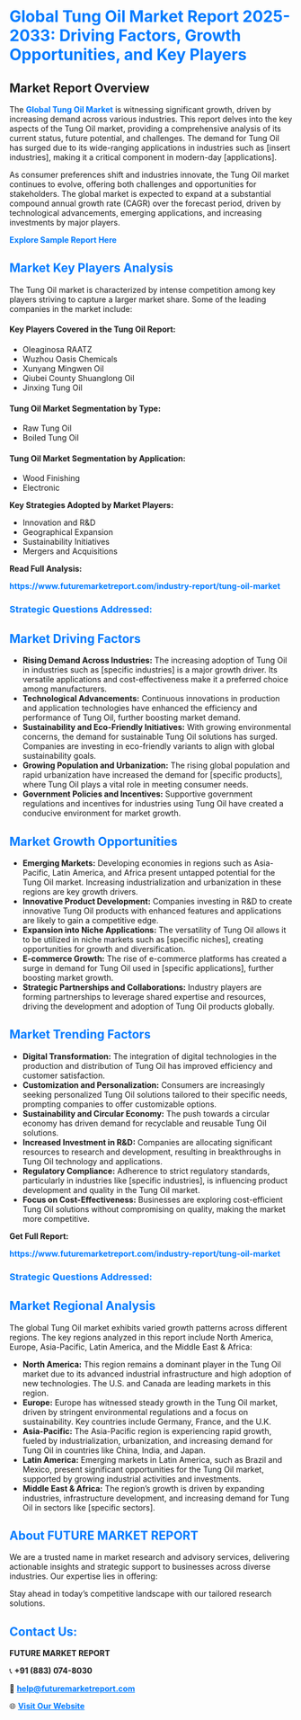 <h1 style="color: #007BFF;">Global Tung Oil Market Report 2025-2033: Driving Factors, Growth Opportunities, and Key Players</h1>

<section id="overview">
<h2>Market Report Overview</h2>
<p>The <a href="https://www.futuremarketreport.com/industry-report/tung-oil-market" style="color: #007BFF; text-decoration: none;"><strong>Global Tung Oil Market</strong></a> is witnessing significant growth, driven by increasing demand across various industries. This report delves into the key aspects of the Tung Oil market, providing a comprehensive analysis of its current status, future potential, and challenges. The demand for Tung Oil has surged due to its wide-ranging applications in industries such as [insert industries], making it a critical component in modern-day [applications].</p>
<p>As consumer preferences shift and industries innovate, the Tung Oil market continues to evolve, offering both challenges and opportunities for stakeholders. The global market is expected to expand at a substantial compound annual growth rate (CAGR) over the forecast period, driven by technological advancements, emerging applications, and increasing investments by major players.</p>
</section>

<section id="overview">
<p><a href="https://www.futuremarketreport.com/request-sample/reportId=26644" style="color: #007BFF; text-decoration: none;"><strong>Explore Sample Report Here</strong></a></p>
</section>

<section id="key-players">
<h2 style="color: #007BFF;">Market Key Players Analysis</h2>
<p>The Tung Oil market is characterized by intense competition among key players striving to capture a larger market share. Some of the leading companies in the market include:</p>
<h4>Key Players Covered in the Tung Oil Report:</h4>
<ul><li>Oleaginosa RAATZ</li><li>Wuzhou Oasis Chemicals</li><li>Xunyang Mingwen Oil</li><li>Qiubei County Shuanglong Oil</li><li>Jinxing Tung Oil</li></ul>
<h4>Tung Oil Market Segmentation by Type:</h4>
<ul><li>Raw Tung Oil</li><li>Boiled Tung Oil</li></ul>

<h4>Tung Oil Market Segmentation by Application:</h4>
<ul><li>Wood Finishing</li><li>Electronic</li></ul>
<p><strong>Key Strategies Adopted by Market Players:</strong></p>
<ul>
<li>Innovation and R&D</li>
<li>Geographical Expansion</li>
<li>Sustainability Initiatives</li>
<li>Mergers and Acquisitions</li>
</ul>
</section>

<section>
<p><strong>Read Full Analysis: </strong></p><a href="https://www.futuremarketreport.com/industry-report/tung-oil-market" style="color: #007BFF; text-decoration: none;"><strong>https://www.futuremarketreport.com/industry-report/tung-oil-market</strong></a>
<h3 style="color: #007BFF;">Strategic Questions Addressed:</h3>
</section>

<section id="driving-factors">
<h2 style="color: #007BFF;">Market Driving Factors</h2>
<ul>
<li><strong>Rising Demand Across Industries:</strong> The increasing adoption of Tung Oil in industries such as [specific industries] is a major growth driver. Its versatile applications and cost-effectiveness make it a preferred choice among manufacturers.</li>
<li><strong>Technological Advancements:</strong> Continuous innovations in production and application technologies have enhanced the efficiency and performance of Tung Oil, further boosting market demand.</li>
<li><strong>Sustainability and Eco-Friendly Initiatives:</strong> With growing environmental concerns, the demand for sustainable Tung Oil solutions has surged. Companies are investing in eco-friendly variants to align with global sustainability goals.</li>
<li><strong>Growing Population and Urbanization:</strong> The rising global population and rapid urbanization have increased the demand for [specific products], where Tung Oil plays a vital role in meeting consumer needs.</li>
<li><strong>Government Policies and Incentives:</strong> Supportive government regulations and incentives for industries using Tung Oil have created a conducive environment for market growth.</li>
</ul>
</section>

<section id="growth-opportunities">
<h2 style="color: #007BFF;">Market Growth Opportunities</h2>
<ul>
<li><strong>Emerging Markets:</strong> Developing economies in regions such as Asia-Pacific, Latin America, and Africa present untapped potential for the Tung Oil market. Increasing industrialization and urbanization in these regions are key growth drivers.</li>
<li><strong>Innovative Product Development:</strong> Companies investing in R&D to create innovative Tung Oil products with enhanced features and applications are likely to gain a competitive edge.</li>
<li><strong>Expansion into Niche Applications:</strong> The versatility of Tung Oil allows it to be utilized in niche markets such as [specific niches], creating opportunities for growth and diversification.</li>
<li><strong>E-commerce Growth:</strong> The rise of e-commerce platforms has created a surge in demand for Tung Oil used in [specific applications], further boosting market growth.</li>
<li><strong>Strategic Partnerships and Collaborations:</strong> Industry players are forming partnerships to leverage shared expertise and resources, driving the development and adoption of Tung Oil products globally.</li>
</ul>
</section>

<section id="trending-factors">
<h2 style="color: #007BFF;">Market Trending Factors</h2>
<ul>
<li><strong>Digital Transformation:</strong> The integration of digital technologies in the production and distribution of Tung Oil has improved efficiency and customer satisfaction.</li>
<li><strong>Customization and Personalization:</strong> Consumers are increasingly seeking personalized Tung Oil solutions tailored to their specific needs, prompting companies to offer customizable options.</li>
<li><strong>Sustainability and Circular Economy:</strong> The push towards a circular economy has driven demand for recyclable and reusable Tung Oil solutions.</li>
<li><strong>Increased Investment in R&D:</strong> Companies are allocating significant resources to research and development, resulting in breakthroughs in Tung Oil technology and applications.</li>
<li><strong>Regulatory Compliance:</strong> Adherence to strict regulatory standards, particularly in industries like [specific industries], is influencing product development and quality in the Tung Oil market.</li>
<li><strong>Focus on Cost-Effectiveness:</strong> Businesses are exploring cost-efficient Tung Oil solutions without compromising on quality, making the market more competitive.</li>
</ul>
</section>

<section>
<p><strong>Get Full Report: </strong></p><a href="https://www.futuremarketreport.com/industry-report/tung-oil-market" style="color: #007BFF; text-decoration: none;"><strong>https://www.futuremarketreport.com/industry-report/tung-oil-market</strong></a>
<h3 style="color: #007BFF;">Strategic Questions Addressed:</h3>
</section>


<section id="regional-analysis">
<h2 style="color: #007BFF;">Market Regional Analysis</h2>
<p>The global Tung Oil market exhibits varied growth patterns across different regions. The key regions analyzed in this report include North America, Europe, Asia-Pacific, Latin America, and the Middle East & Africa:</p>
<ul>
<li><strong>North America:</strong> This region remains a dominant player in the Tung Oil market due to its advanced industrial infrastructure and high adoption of new technologies. The U.S. and Canada are leading markets in this region.</li>
<li><strong>Europe:</strong> Europe has witnessed steady growth in the Tung Oil market, driven by stringent environmental regulations and a focus on sustainability. Key countries include Germany, France, and the U.K.</li>
<li><strong>Asia-Pacific:</strong> The Asia-Pacific region is experiencing rapid growth, fueled by industrialization, urbanization, and increasing demand for Tung Oil in countries like China, India, and Japan.</li>
<li><strong>Latin America:</strong> Emerging markets in Latin America, such as Brazil and Mexico, present significant opportunities for the Tung Oil market, supported by growing industrial activities and investments.</li>
<li><strong>Middle East & Africa:</strong> The region’s growth is driven by expanding industries, infrastructure development, and increasing demand for Tung Oil in sectors like [specific sectors].</li>
</ul>
</section>

<footer>
<h2 style="color: #007BFF;">About FUTURE MARKET REPORT</h2>
<p>We are a trusted name in market research and advisory services, delivering actionable insights and strategic support to businesses across diverse industries. Our expertise lies in offering:</p>

<p>Stay ahead in today’s competitive landscape with our tailored research solutions.</p>

<h2 style="color: #007BFF;">Contact Us:</h2>
<p><strong>FUTURE MARKET REPORT</strong></p>
<p>📞 <strong>+91 (883) 074-8030</strong></p>
<p>📧 <strong><a href="mailto:help@futuremarketreport.com" style="color: #007BFF;">help@futuremarketreport.com</a></strong></p>
<p>🌐 <strong><a href="https://www.futuremarketreport.com/" style="color: #007BFF;">Visit Our Website</a></strong></p>
</footer>